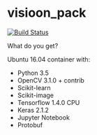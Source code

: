 # visioon_pack 
[![Build Status](https://travis-ci.org/MichalOlejniczak/visioon_pack.svg?branch=master)](https://travis-ci.org/MichalOlejniczak/visioon_pack)

What do you get?

Ubuntu 16.04 container with:
- Python 3.5
- OpenCV 3.1.0 + contrib
- Scikit-learn
- Scikit-image
- Tensorflow 1.4.0 CPU
- Keras 2.1.2
- Jupyter Notebook
- Protobuf
